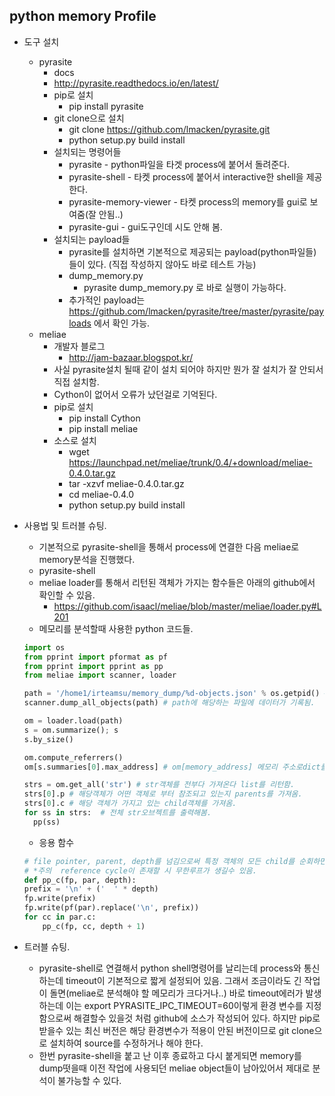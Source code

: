 ## python memory Profile
  - 도구 설치
    - pyrasite
      - docs
       - http://pyrasite.readthedocs.io/en/latest/
      - pip로 설치
        - pip install pyrasite
      - git clone으로 설치
        - git clone https://github.com/lmacken/pyrasite.git
        - python setup.py build install
      - 설치되는 명령어들
        - pyrasite - python파일을 타겟 process에 붙어서 돌려준다.
        - pyrasite-shell - 타켓 process에 붙어서 interactive한 shell을 제공한다.
        - pyrasite-memory-viewer - 타켓 process의 memory를 gui로 보여줌(잘 안됨..)
        - pyrasite-gui - gui도구인데 시도 안해 봄.
      - 설치되는 payload들
        - pyrasite를 설치하면 기본적으로 제공되는 payload(python파일들)들이 있다. (직접 작성하지 않아도 바로 테스트 가능)
        - dump_memory.py
          - pyrasite <pid> dump_memory.py 로 바로 실행이 가능하다.
        - 추가적인 payload는 https://github.com/lmacken/pyrasite/tree/master/pyrasite/payloads 에서 확인 가능.
     - meliae
        - 개발자 블로그
          - http://jam-bazaar.blogspot.kr/
        - 사실 pyrasite설치 될때 같이 설치 되어야 하지만 뭔가 잘 설치가 잘 안되서 직접 설치함.
        - Cython이 없어서 오류가 났던걸로 기억된다.
        - pip로 설치
          - pip install Cython
          - pip install meliae
        - 소스로 설치
          - wget https://launchpad.net/meliae/trunk/0.4/+download/meliae-0.4.0.tar.gz
          - tar -xzvf meliae-0.4.0.tar.gz
          - cd meliae-0.4.0
          - python setup.py build install

  - 사용법 및 트러블 슈팅.
    - 기본적으로 pyrasite-shell을 통해서 process에 연결한 다음 meliae로 memory분석을 진행했다.
    - pyrasite-shell <pid>
    - meliae loader를 통해서 리턴된 객체가 가지는 함수들은 아래의 github에서 확인할 수 있음.
      - https://github.com/isaacl/meliae/blob/master/meliae/loader.py#L201
    - 메모리를 분석할때 사용한 python 코드들.
    ```python
    import os
    from pprint import pformat as pf
    from pprint import pprint as pp
    from meliae import scanner, loader

    path = '/home1/irteamsu/memory_dump/%d-objects.json' % os.getpid() # 현재 프로세스의 pid로 파일이름을 생성했음.
    scanner.dump_all_objects(path) # path에 해당하는 파일에 데이터가 기록됨.

    om = loader.load(path)
    s = om.summarize(); s
    s.by_size()

    om.compute_referrers()
    om[s.summaries[0].max_address] # om[memory_address] 메모리 주소로dict를 접근하면 해당 메모리 주소에 있는 객체를 리턴해준다.

    strs = om.get_all('str') # str객체를 전부다 가져온다 list를 리턴함.
    strs[0].p # 해당객체가 어떤 객체로 부터 참조되고 있는지 parents를 가져옴.
    strs[0].c # 해당 객체가 가지고 있는 child객체를 가져옴.
    for ss in strs:  # 전체 str오브젝트를 출력해봄.
      pp(ss)
    ```


      - 응용 함수
  
    
    ```python
    # file pointer, parent, depth를 넘김으로써 특정 객체의 모든 child를 순회하면서 depth룰 tap으로 표현하여 파일에 써준다.
    # *주의  reference cycle이 존재할 시 무한루프가 생길수 있음.
    def pp_c(fp, par, depth): 
    prefix = '\n' + ('  ' * depth)
    fp.write(prefix)
    fp.write(pf(par).replace('\n', prefix))
    for cc in par.c:
        pp_c(fp, cc, depth + 1)
    ```

  - 트러블 슈팅.
    - pyrasite-shell로 연결해서 python shell명령어를 날리는데 process와 통신하는데 timeout이 기본적으로 짧게 설정되어 있음.
      그래서 조금이라도 긴 작업이 돌면(meliae로 분석해야 할 메모리가 크다거나..) 바로 timeout에러가 발생하는데 이는 export PYRASITE_IPC_TIMEOUT=60이렇게 환경 변수를 지정함으로써
      해결할수 있을것 처럼 github에 소스가 작성되어 있다. 하지만 pip로 받을수 있는 최신 버전은 해당 환경변수가 적용이 안된 버전이므로 git clone으로 설치하여 source를 수정하거나 해야 한다.
    - 한번 pyrasite-shell을 붙고 난 이후 종료하고 다시 붙게되면 memory를 dump떳을때 이전 작업에 사용되던 meliae object들이 남아있어서 제대로 분석이 불가능할 수 있다.
